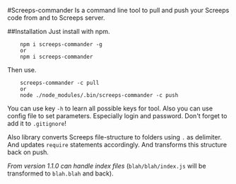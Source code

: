 #Screeps-commander
Is a command line tool to pull and push your Screeps code from and to Screeps server.

##Installation
Just install with npm.
```
    npm i screeps-commander -g
    or
    npm i screeps-commander
```
Then use.
```
    screeps-commander -c pull
    or
    node ./node_modules/.bin/screeps-commander -c push
```

You can use key `-h` to learn all possible keys for tool.
Also you can use config file to set parameters. Especially login and password.
Don't forget to add it to `.gitignore`!

Also library converts Screeps file-structure to folders using `.` as delimiter.
And updates `require` statements accordingly. And transforms this structure back on push.

*From version 1.1.0 can handle index files*
(`blah/blah/index.js` will be transformed to `blah.blah` and back).
